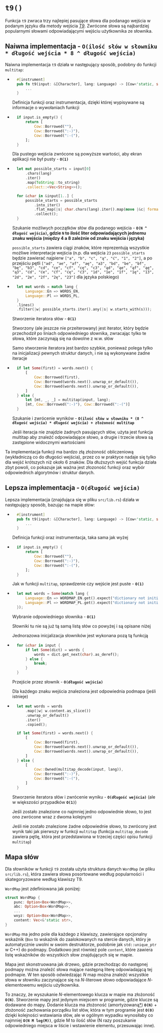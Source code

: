 # `t9()`

Funkcja `t9` zwraca trzy najlepiej pasujące słowa dla podanago wejścia w podanym języku dla metody wejścia [*T9*](https://en.wikipedia.org/wiki/T9_(predictive_text)).
Zwrócone słowa są najbardziej popularnymi słowami odpowiadającymi wejściu użytkownika ze słownika.

## Naiwna implementacja - **`O(ilość słów w słowniku * długość wejścia * 8 ^ długość wejścia)`**

Naiwna implementacja `t9` działa w następujący sposób, podobny do funkcji `multitap`:

- ```rs
	#[instrument]
	pub fn t9(input: &[Character], lang: Language) -> [Cow<'static, str>; 3] {
		...
	}
	```

	Definicja funkcji oraz instrumentacja, dzięki której wypisywane są informacje o wywołaniach funkcji

- ```rs
	if input.is_empty() {
		return [
			Cow::Borrowed(""),
			Cow::Borrowed(":-)"),
			Cow::Borrowed(":-("),
		];
	}
	```

	Dla pustego wejścia zwrócone są powyższe wartości, aby ekran aplikacji nie był pusty - **`O(1)`**

- ```rs
	let mut possible_starts = input[0]
		.chars(lang)
		.iter()
		.map(ToString::to_string)
		.collect::<Vec<String>>();

	for &char in &input[1..] {
		possible_starts = possible_starts
			.into_iter()
			.flat_map(|s| char.chars(lang).iter().map(move |&c| format!("{s}{c}")))
			.collect();
	}
	```

	Szukanie możliwych początków słów dla podanego wejścia - **`O(N ^ długość wejścia)`, gdzie `N` to ilość liter odpowiadających jednemu znaku wejścia (między 4 a 8 zależnie od znaku wejścia i języka)**

	`possible_starts` zawiera ciągi znaków, które reprezentują wszystkie możliwe interpretacje wejścia (n.p. dla wejścia `23` `possible_starts` będzie zawierać najpierw `["a", "b", "c", "ą", "ć", "1", "2"]`, a po przejściu pętli `["ad", "ae", "af", "aę", "a3", "bd", "be", "bf", "bę", "b3", "cd", "ce", "cf", "cę", "c3", "ąd", "ąe", "ąf", "ąę", "ą3", "ćd", "će", "ćf", "ćę", "ć3", "1d", "1e", "1f", "1ę", "13", "2d", "2e", "2f", "2ę", "23"]` dla języka polskiego)

- ```rs
	let mut words = match lang {
		Language::En => WORDS_EN,
		Language::Pl => WORDS_PL,
	}
	.lines()
	.filter(|w| possible_starts.iter().any(|s| w.starts_with(s)));
	```

	Stworzenie iteratora słów - **`O(1)`**

	Stworzony (ale jeszcze nie przeiterowany) jest iterator, który będzie przechodził po liniach odpowiedniego słownika, zwracając tylko te słowa, które zaczynają się na dowolne z w.w. słów

	Samo stworzenie iteratora jest bardzo szybkie, ponieważ polega tylko na inicjalizacji pewnych struktur danych, i nie są wykonywane żadne iteracje

- ```rs
	if let Some(first) = words.next() {
		[
			Cow::Borrowed(first),
			Cow::Borrowed(words.next().unwrap_or_default()),
			Cow::Borrowed(words.next().unwrap_or_default()),
		]
	} else {
		let [mt, _, _] = multitap(input, lang);
		[mt, Cow::Borrowed(":-)"), Cow::Borrowed(":-(")]
	}
	```

	Szukanie i zwrócenie wyników - **`O(ilość słów w słowniku * (8 ^ długość wejścia) * długość wejścia) + złożoność multitap`**

	Jeśli iteracja nie znajdzie żadnych pasujących słów, użyta jest funkcja multitap aby znaleźć odpowiadające słowo, a drugie i trzecie słowa są zastępione widocznymi wartościami

Ta implementacja funkcji ma bardzo złą złożoność obliczeniową (wykładniczą co do długości wejścia), przez co w praktyce nadaje się tylko dla wejść krótszych niż około 6 znaków.
Dla dłuższych wejść funkcja działa zbyt powoli, co pokazuje jak ważna jest złozoność funkcji oraz wybór odpowiednich algorytmów i struktur danych.

## Lepsza implementacja - **`O(długość wejścia)`**

Lepsza implementacja (znajdująca się w pliku `src/lib.rs`) działa w następujący sposób, bazując na mapie słów:

- ```rs
	#[instrument]
	pub fn t9(input: &[Character], lang: Language) -> [Cow<'static, str>; 3] {
		...
	}
	```

	Definicja funkcji oraz instrumentacja, taka sama jak wyżej

- ```rs
	if input.is_empty() {
		return [
			Cow::Borrowed(""),
			Cow::Borrowed(":-)"),
			Cow::Borrowed(":-("),
		];
	}
	```

	Jak w funkcji `multitap`, sprawdzenie czy wejście jest puste - **`O(1)`**

- ```rs
	let mut words = Some(match lang {
		Language::En => WORDMAP_EN.get().expect("dictionary not initialized"),
		Language::Pl => WORDMAP_PL.get().expect("dictionary not initialized"),
	});
	```

	Wybranie odpowiedniego słownika - **`O(1)`**

	Słowniki tu nie są już tą samą listą słów co powyżej i są opisane niżej

	Jednorazowa inicjalizacja słowników jest wykonana pozą tą funkcją

- ```rs
	for &char in input {
		if let Some(dict) = words {
			words = dict.get_next(char).as_deref();
		} else {
			break;
		}
	}
	```

	Przejście przez słownik - **`O(długość wejścia)`**

	Dla każdego znaku wejścia znaleziona jest odpowiednia podmapa (jeśli istnieje)

- ```rs
	let mut words = words
		.map(|w| w.content.as_slice())
		.unwrap_or_default()
		.iter()
		.copied();

	if let Some(first) = words.next() {
		[
			Cow::Borrowed(first),
			Cow::Borrowed(words.next().unwrap_or_default()),
			Cow::Borrowed(words.next().unwrap_or_default()),
		]
	} else {
		[
			Cow::Owned(multitap_decode(input, lang)),
			Cow::Borrowed(":-)"),
			Cow::Borrowed(":-("),
		]
	}
	```

	Stworzenie iteratora słów i zwrócenie wyniku - **`O(długość wejścia)`** (ale w większości przypadków **`O(1)`**)

	Jeśli zostało znalezione co najmniej jedno odpowiednie słowo, to jest ono zwrócone wraz z dwoma kolejnymi

	Jeśli nie zostało znalezione żadne odpowiednie słowo, to zwrócony jest wynik taki jak pierwszy w funkcji `multitap` (funkcja `multitap_decode` zawiera pętlę, która jest przedstawiona w trzeciej części opisu funkcji `multitap`)

## Mapa słów

Dla słowników w funkcji `t9` została użyta struktura danych `WordMap` (w pliku `src/lib.rs`), która zawiera słowa posortowane według popularności i skategoryzowane według klawiszy T9.

`WordMap` jest zdefiniowana jak poniżej:

```rs
struct WordMap {
	punc: Option<Box<WordMap>>,
	abc: Option<Box<WordMap>>,
	...
	wxyz: Option<Box<WordMap>>,
	content: Vec<&'static str>,
}
```

`WordMap` ma jedno pole dla każdego z klawiszy, zawierające opcjonalny wskaźnik (`Box` to wskaźnik do zaalokowanych na stercie danych, który je automatycznie uwolni w swoim destruktorze, podobnie jak `std::unique_ptr` w C++) do podmapy. Dodatkowo jest również pole `content`, które zawiera listę wskaźników do wszystkich słow znajdujących się w mapie.

Mapa jest skonstruowana jak drzewo, gdzie przechodząc do następnej podmapy można znaleźć słowa mające następną literę odpowiadającą tej podmapie. W ten sposób odwiedzając *N* map można znaleźć wszystkie słowa w słowniku zaczynające się na *N*-literowe słowo odpowiadające *N*-elementowemu wejściu użytkownika.

To znaczy, że wyszukanie *N*-elementowego klucza w mapie ma złożoność **`O(N)`**. Stworzenie mapy jest jedynym miejscem w programie, gdzie klucze są dodawane do mapy. Dodanie klucza ma złożoność (amortyzowaną[\*](https://doc.rust-lang.org/stable/std/vec/struct.Vec.html#guarantees)) **`O(N)`** + złożoność zachowania porządku list słów, która w tym programie jest **`O(0)`** dzięki kolejności wstawiania słów, ale w ogólnym wypadku wynosiłaby co najmniej **`O(N M log(M))`**, gdzie M to ilość słów (N razy poszukanie odpowiedniego miejsca w liście i wstawienie elementu, przesuwając inne).
